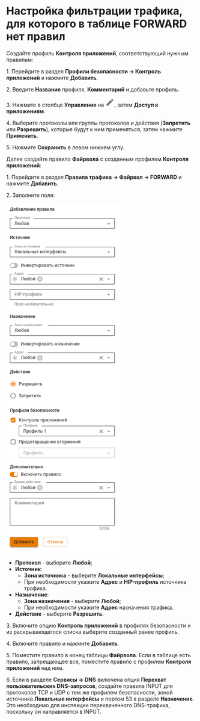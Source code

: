 # Настройка фильтрации трафика, для которого в таблице FORWARD нет правил

Создайте профиль **Контроля приложений**, соответствующий нужным правилам:

1\. Перейдите в раздел **Профили безопасности -> Контроль приложений** и нажмите **Добавить**.

2\. Введите **Название** профиля, **Комментарий** и добавьте профиль.

3\. Нажмите в столбце **Управление** на ![](/.gitbook/assets/icon-edit.png), затем **Доступ к приложениям**. 

4\. Выберите протоколы или группы протоколов и действия (**Запретить** или **Разрешить**), которые будут к ним применяться, затем нажмите **Применить**.

5\. Нажмите **Сохранить** в левом нижнем углу.

Далее создайте правило **Файрвола** с созданным профилем **Контроля приложений**:

1\. Перейдите в раздел **Правила трафика -> Файрвол -> FORWARD** и нажмите **Добавить**.

2\. Заполните поля:

![](/.gitbook/assets/firewall40.png)

* **Протокол** - выберите **Любой**;
* **Источник**:
  * **Зона источника** - выберите **Локальные интерфейсы**;
  * При необходимости укажите **Адрес** и **HIP-профиль** источника трафика.  
* **Назначение**:
  * **Зона назначения** - выберите **Любой**;
  * При необходимости укажите **Адрес** назначения трафика.
* **Действие** - выберите **Разрешить**.

3\. Включите опцию **Контроль приложений** в профилях безопасности и из раскрывающегося списка выберите созданный ранее профиль.

4\. Включите правило и нажмите **Добавить**.

5\. Поместите правило в конец таблицы **Файрвола**. Если в таблице есть правило, запрещающее все, поместите правило с профилем **Контроля приложений** над ним.

6\. Если в разделе **Сервисы -> DNS** включена опция **Перехват пользовательских DNS-запросов**, создайте правила INPUT для протоколов TCP и UDP с тем же профилем безопасности, зоной источника **Локальные интерфейсы** и портом 53 в разделе **Назначение**. Это необходимо для инспекции перехваченного DNS-трафика, поскольку он направляется в INPUT.